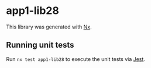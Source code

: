 # app1-lib28

This library was generated with [Nx](https://nx.dev).

## Running unit tests

Run `nx test app1-lib28` to execute the unit tests via [Jest](https://jestjs.io).
